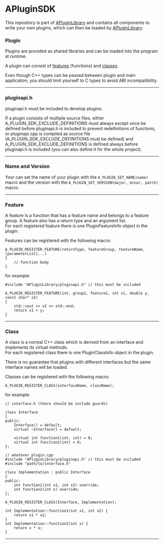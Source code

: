 # APluginSDK
This repository is part of [APluginLibrary](https://github.com/Alex2804/APluginLibrary) and contains all components
to write your own plugins, which can then be loaded by [APluginLibrary](https://github.com/Alex2804/APluginLibrary).

### <a name="Plugin">Plugin</a>
Plugins are provided as shared libraries and can be loaded into the program at runtime.

A plugin can consist of [features](#Feature) (functions) and [classes](#Class).

Even though C++ types can be passed between plugin and main application, you should limit yourself to C types to avoid
ABI incompatibility.

---
### <a name="pluginapi.h">pluginapi.h</a>
pluginapi.h must be included to develop plugins.

If a plugin consists of multiple source files, either A_PLUGIN_SDK_EXCLUDE_DEFINITIONS must always except once be
defined before pluginapi.h is included to prevent redefinitions of functions, or pluginapi.cpp is compiled as source
file (A_PLUGIN_SDK_EXCLUDE_DEFINITIONS must be defined) and A_PLUGIN_SDK_EXCLUDE_DEFINITIONS is defined always before
pluginapi.h is included (you can also define it for the whole project).

---
### <a name="names_and_versions">Name and Version</a>
Your can set the name of your plugin with the ```A_PLUGIN_SET_NAME(name)``` macro and the version with the
```A_PLUGIN_SET_VERSION(major, minor, patch)``` macro.

---
### <a name="Feature">Feature</a>
A feature is a function that has a feature name and belongs to a feature group. A feature also has a return type
and an argument list.  
For each registered feature there is one PluginFeatureInfo object in the plugin.

Features can be registered with the following macro:

    A_PLUGIN_REGISTER_FEATURE(returnType, featureGroup, featureName, [parameterList]...)
    {
        // function body
    }

for example:

    #include "APluginLibrary/pluginapi.h" // this must be included
    
    A_PLUGIN_REGISTER_FEATURE(int, group1, feature1, int x1, double y, const char* x2)
    {
        std::cout << x2 << std::end;
        return x1 + y;
    }
---
### <a name="Class">Class</a>
A class is a normal C++ class which is derived from an interface and implements its virtual methods.  
For each registered class there is one PluginClassInfo object in the plugin.

There is no guarantee that plugins with different interfaces but the same interface names will be loaded.

Classes can be registered with the following macro:

    A_PLUGIN_REGISTER_CLASS(interfaceName, className);
    
for example:
    
    // interface.h (there should be include guards)
    
    class Interface
    {
    public:
        Interface() = default;
        virtual ~Interface() = default;
    
        virtual int function1(int, int) = 0;
        virtual int function2(int) = 0;
    };
<!-- tsk -->
    // whatever_plugin.cpp
    #include "APluginLibrary/pluginapi.h" // this must be included
    #include "path/to/interface.h"
    
    class Implementation : public Interface
    {
    public:
        int function1(int x1, int x2) override;
        int function2(int x) override;
    };
    
    A_PLUGIN_REGISTER_CLASS(Interface, Implementation);
    
    int Implementation::function1(int x1, int x2) {
        return x1 * x2;
    }
    int Implementation::function2(int x) {
        return x * x;
    }
---
